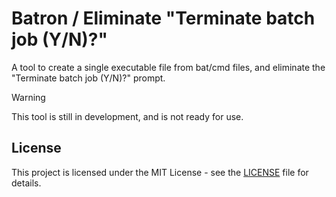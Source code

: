 # Batron / Eliminate "Terminate batch job (Y/N)?"

A tool to create a single executable file from bat/cmd files, and eliminate the "Terminate batch job (Y/N)?" prompt.

> [!WARNING]
> This tool is still in development, and is not ready for use.

## License

This project is licensed under the MIT License - see the [LICENSE](LICENSE) file for details.

